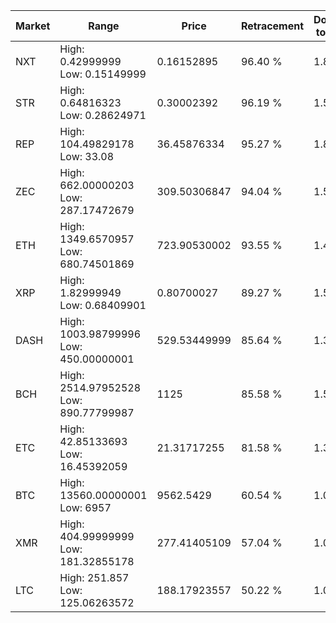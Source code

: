 | Market | Range | Price| Retracement | Doubles to 50% |
| --- | --- | --- | --- | --- |
| NXT | High: 0.42999999<br />Low: 0.15149999 | 0.16152895 | 96.40 % | 1.80 |
| STR | High: 0.64816323<br />Low: 0.28624971 | 0.30002392 | 96.19 % | 1.56 |
| REP | High: 104.49829178<br />Low: 33.08 | 36.45876334 | 95.27 % | 1.89 |
| ZEC | High: 662.00000203<br />Low: 287.17472679 | 309.50306847 | 94.04 % | 1.53 |
| ETH | High: 1349.6570957<br />Low: 680.74501869 | 723.90530002 | 93.55 % | 1.40 |
| XRP | High: 1.82999949<br />Low: 0.68409901 | 0.80700027 | 89.27 % | 1.56 |
| DASH | High: 1003.98799996<br />Low: 450.00000001 | 529.53449999 | 85.64 % | 1.37 |
| BCH | High: 2514.97952528<br />Low: 890.77799987 | 1125 | 85.58 % | 1.51 |
| ETC | High: 42.85133693<br />Low: 16.45392059 | 21.31717255 | 81.58 % | 1.39 |
| BTC | High: 13560.00000001<br />Low: 6957 | 9562.5429 | 60.54 % | 1.07 |
| XMR | High: 404.99999999<br />Low: 181.32855178 | 277.41405109 | 57.04 % | 1.06 |
| LTC | High: 251.857<br />Low: 125.06263572 | 188.17923557 | 50.22 % | 1.00 |

